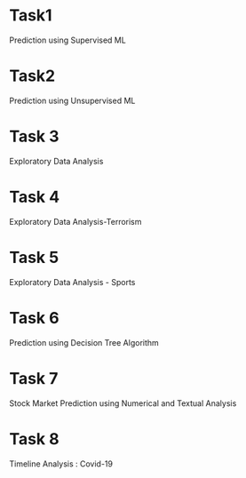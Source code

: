 # Task1
Prediction using Supervised ML

# Task2
Prediction using Unsupervised ML

# Task 3
Exploratory Data Analysis

# Task 4
Exploratory Data Analysis-Terrorism

# Task 5
Exploratory Data Analysis - Sports

# Task 6
Prediction using Decision Tree Algorithm

# Task 7
Stock Market Prediction using Numerical and Textual Analysis

# Task 8
Timeline Analysis : Covid-19
